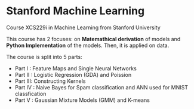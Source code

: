 # Stanford Machine Learning
Course XCS229i in Machine Learning from Stanford University

This course has 2 focuses: on **Matemathical derivation** of models and **Python Implementation** of the models. Then, it is applied on data.

The course is split into 5 parts:

* Part I  : Feature Maps and Single Neural Networks
* Part II : Logistic Regression (GDA) and Poission
* Part III: Constructing Kernels
* Part IV : Naive Bayes for Spam classification and ANN used for MNIST classfication
* Part V  : Gaussian Mixture Models (GMM) and K-means
